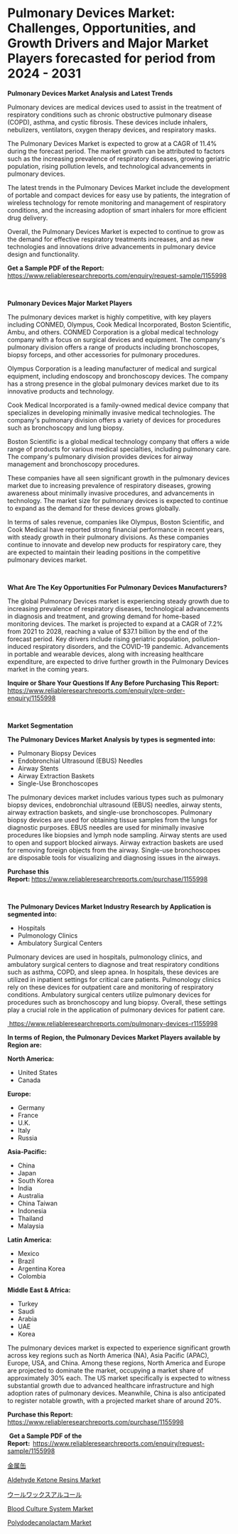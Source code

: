 <p><h1>Pulmonary Devices Market: Challenges, Opportunities, and Growth Drivers and Major Market Players forecasted for period from 2024 - 2031</h1></p><p><strong>Pulmonary Devices Market Analysis and Latest Trends</strong></p>
<p><p>Pulmonary devices are medical devices used to assist in the treatment of respiratory conditions such as chronic obstructive pulmonary disease (COPD), asthma, and cystic fibrosis. These devices include inhalers, nebulizers, ventilators, oxygen therapy devices, and respiratory masks.</p><p>The Pulmonary Devices Market is expected to grow at a CAGR of 11.4% during the forecast period. The market growth can be attributed to factors such as the increasing prevalence of respiratory diseases, growing geriatric population, rising pollution levels, and technological advancements in pulmonary devices.</p><p>The latest trends in the Pulmonary Devices Market include the development of portable and compact devices for easy use by patients, the integration of wireless technology for remote monitoring and management of respiratory conditions, and the increasing adoption of smart inhalers for more efficient drug delivery.</p><p>Overall, the Pulmonary Devices Market is expected to continue to grow as the demand for effective respiratory treatments increases, and as new technologies and innovations drive advancements in pulmonary device design and functionality.</p></p>
<p><strong>Get a Sample PDF of the Report:&nbsp;</strong> <a href="https://www.reliableresearchreports.com/enquiry/request-sample/1155998">https://www.reliableresearchreports.com/enquiry/request-sample/1155998</a></p>
<p>&nbsp;</p>
<p><strong>Pulmonary Devices Major Market Players</strong></p>
<p><p>The pulmonary devices market is highly competitive, with key players including CONMED, Olympus, Cook Medical Incorporated, Boston Scientific, Ambu, and others. CONMED Corporation is a global medical technology company with a focus on surgical devices and equipment. The company's pulmonary division offers a range of products including bronchoscopes, biopsy forceps, and other accessories for pulmonary procedures.</p><p>Olympus Corporation is a leading manufacturer of medical and surgical equipment, including endoscopy and bronchoscopy devices. The company has a strong presence in the global pulmonary devices market due to its innovative products and technology.</p><p>Cook Medical Incorporated is a family-owned medical device company that specializes in developing minimally invasive medical technologies. The company's pulmonary division offers a variety of devices for procedures such as bronchoscopy and lung biopsy.</p><p>Boston Scientific is a global medical technology company that offers a wide range of products for various medical specialties, including pulmonary care. The company's pulmonary division provides devices for airway management and bronchoscopy procedures.</p><p>These companies have all seen significant growth in the pulmonary devices market due to increasing prevalence of respiratory diseases, growing awareness about minimally invasive procedures, and advancements in technology. The market size for pulmonary devices is expected to continue to expand as the demand for these devices grows globally.</p><p>In terms of sales revenue, companies like Olympus, Boston Scientific, and Cook Medical have reported strong financial performance in recent years, with steady growth in their pulmonary divisions. As these companies continue to innovate and develop new products for respiratory care, they are expected to maintain their leading positions in the competitive pulmonary devices market.</p></p>
<p>&nbsp;</p>
<p><strong>What Are The Key Opportunities For Pulmonary Devices Manufacturers?</strong></p>
<p><p>The global Pulmonary Devices market is experiencing steady growth due to increasing prevalence of respiratory diseases, technological advancements in diagnosis and treatment, and growing demand for home-based monitoring devices. The market is projected to expand at a CAGR of 7.2% from 2021 to 2028, reaching a value of $37.1 billion by the end of the forecast period. Key drivers include rising geriatric population, pollution-induced respiratory disorders, and the COVID-19 pandemic. Advancements in portable and wearable devices, along with increasing healthcare expenditure, are expected to drive further growth in the Pulmonary Devices market in the coming years.</p></p>
<p><strong>Inquire or Share Your Questions If Any Before Purchasing This Report:</strong> <a href="https://www.reliableresearchreports.com/enquiry/pre-order-enquiry/1155998">https://www.reliableresearchreports.com/enquiry/pre-order-enquiry/1155998</a></p>
<p>&nbsp;</p>
<p><strong>Market Segmentation</strong></p>
<p><strong>The Pulmonary Devices Market Analysis by types is segmented into:</strong></p>
<p><ul><li>Pulmonary Biopsy Devices</li><li>Endobronchial Ultrasound (EBUS) Needles</li><li>Airway Stents</li><li>Airway Extraction Baskets</li><li>Single-Use Bronchoscopes</li></ul></p>
<p><p>The pulmonary devices market includes various types such as pulmonary biopsy devices, endobronchial ultrasound (EBUS) needles, airway stents, airway extraction baskets, and single-use bronchoscopes. Pulmonary biopsy devices are used for obtaining tissue samples from the lungs for diagnostic purposes. EBUS needles are used for minimally invasive procedures like biopsies and lymph node sampling. Airway stents are used to open and support blocked airways. Airway extraction baskets are used for removing foreign objects from the airway. Single-use bronchoscopes are disposable tools for visualizing and diagnosing issues in the airways.</p></p>
<p><strong>Purchase this Report:&nbsp;</strong><a href="https://www.reliableresearchreports.com/purchase/1155998">https://www.reliableresearchreports.com/purchase/1155998</a></p>
<p>&nbsp;</p>
<p><strong>The Pulmonary Devices Market Industry Research by Application is segmented into:</strong></p>
<p><ul><li>Hospitals</li><li>Pulmonology Clinics</li><li>Ambulatory Surgical Centers</li></ul></p>
<p><p>Pulmonary devices are used in hospitals, pulmonology clinics, and ambulatory surgical centers to diagnose and treat respiratory conditions such as asthma, COPD, and sleep apnea. In hospitals, these devices are utilized in inpatient settings for critical care patients. Pulmonology clinics rely on these devices for outpatient care and monitoring of respiratory conditions. Ambulatory surgical centers utilize pulmonary devices for procedures such as bronchoscopy and lung biopsy. Overall, these settings play a crucial role in the application of pulmonary devices for patient care.</p></p>
<p><a href="https://www.reliableresearchreports.com/pulmonary-devices-r1155998">&nbsp;https://www.reliableresearchreports.com/pulmonary-devices-r1155998</a></p>
<p><strong>In terms of Region, the Pulmonary Devices Market Players available by Region are:</strong></p>
<p>
    <p> <strong> North America: </strong>
        <ul>
            <li>United States</li>
            <li>Canada</li>
        </ul>
        </p> 
    <p> <strong> Europe: </strong>
        <ul>
            <li>Germany</li>
            <li>France</li>
            <li>U.K.</li>
            <li>Italy</li>
            <li>Russia</li>
        </ul>
        </p> 
    <p> <strong> Asia-Pacific: </strong>
        <ul>
            <li>China</li>
            <li>Japan</li>
            <li>South Korea</li>
            <li>India</li>
            <li>Australia</li>
            <li>China Taiwan</li>
            <li>Indonesia</li>
            <li>Thailand</li>
            <li>Malaysia</li>
        </ul>
        </p> 
    <p> <strong> Latin America: </strong>
        <ul>
            <li>Mexico</li>
            <li>Brazil</li>
            <li>Argentina Korea</li>
            <li>Colombia</li>
        </ul>
        </p> 
    <p> <strong> Middle East & Africa: </strong>
        <ul>
            <li>Turkey</li>
            <li>Saudi</li>
            <li>Arabia</li>
            <li>UAE</li>
            <li>Korea</li>
        </ul>
    </p>
    </p>
<p><p>The pulmonary devices market is expected to experience significant growth across key regions such as North America (NA), Asia Pacific (APAC), Europe, USA, and China. Among these regions, North America and Europe are projected to dominate the market, occupying a market share of approximately 30% each. The US market specifically is expected to witness substantial growth due to advanced healthcare infrastructure and high adoption rates of pulmonary devices. Meanwhile, China is also anticipated to register notable growth, with a projected market share of around 20%.</p></p>
<p><strong>Purchase this Report: </strong><a href="https://www.reliableresearchreports.com/purchase/1155998">https://www.reliableresearchreports.com/purchase/1155998</a></p>
<p>&nbsp;<strong>Get a Sample PDF of the Report:&nbsp;&nbsp;</strong><a href="https://www.reliableresearchreports.com/enquiry/request-sample/1155998">https://www.reliableresearchreports.com/enquiry/request-sample/1155998</a></p>
<p><strong></strong></p>
<p><p><a href="https://github.com/EmoryYundt1935/Market-Research-Report-List-1/blob/main/550152649951.md">金属缶</a></p><p><a href="https://issuu.com/reportprime-2/docs/aldehyde-ketone-resins-market-size-2030.pptx">Aldehyde Ketone Resins Market</a></p><p><a href="https://github.com/mcbeesbxa270/Market-Research-Report-List-2/blob/main/154969649950.md">ウールワックスアルコール</a></p><p><a href="https://github.com/Glendatilghmankmgz0rbhwpy/Market-Research-Report-List-2/blob/main/blood-culture-system-market.md">Blood Culture System Market</a></p><p><a href="https://issuu.com/reportprime-2/docs/polydodecanolactam-market-size-2030.pptx">Polydodecanolactam Market</a></p></p>